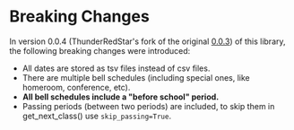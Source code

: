 # Breaking Changes
In version 0.0.4 (ThunderRedStar's fork of the original [0.0.3](https://github.com/achen318/stuy-utils)) of this library, the following breaking changes were introduced:
* All dates are stored as tsv files instead of csv files.
* There are multiple bell schedules (including special ones, like homeroom, conference, etc).
* **All bell schedules include a "before school" period.**
* Passing periods (between two periods) are included, to skip them in get_next_class() use `skip_passing=True`.